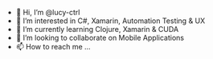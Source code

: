 - 👋 Hi, I’m @lucy-ctrl
- 👀 I’m interested in C#, Xamarin, Automation Testing & UX
- 🌱 I’m currently learning Clojure, Xamarin & CUDA
- 💞️ I’m looking to collaborate on Mobile Applications
- 📫 How to reach me ...

<!---
lucy-ctrl/lucy-ctrl is a ✨ special ✨ repository because its `README.md` (this file) appears on your GitHub profile.
You can click the Preview link to take a look at your changes.
--->
